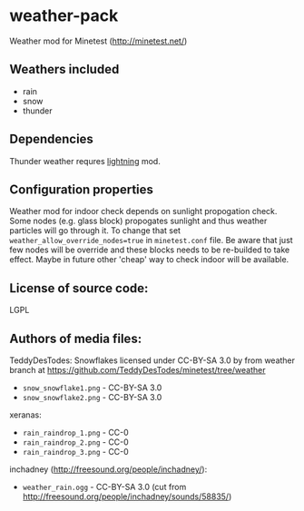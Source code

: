 weather-pack
=======================
Weather mod for Minetest (http://minetest.net/)

Weathers included
-----------------------
* rain
* snow
* thunder

Dependencies
-----------------------
Thunder weather requres [lightning](https://github.com/minetest-mods/lightning) mod.

Configuration properties
-----------------------
Weather mod for indoor check depends on sunlight propogation check. Some nodes (e.g. glass block) propogates sunlight and thus weather particles will go through it. To change that set `weather_allow_override_nodes=true` in `minetest.conf` file. Be aware that just few nodes will be override and these blocks needs to be re-builded to take effect. Maybe in future other 'cheap' way to check indoor will be available.

License of source code:
-----------------------
LGPL

Authors of media files:
-----------------------

TeddyDesTodes:
Snowflakes licensed under CC-BY-SA 3.0 by from weather branch at https://github.com/TeddyDesTodes/minetest/tree/weather

  * `snow_snowflake1.png` - CC-BY-SA 3.0
  * `snow_snowflake2.png` - CC-BY-SA 3.0

xeranas:

  * `rain_raindrop_1.png` - CC-0
  * `rain_raindrop_2.png` - CC-0
  * `rain_raindrop_3.png` - CC-0

inchadney (http://freesound.org/people/inchadney/):

  * `weather_rain.ogg` - CC-BY-SA 3.0 (cut from http://freesound.org/people/inchadney/sounds/58835/)

